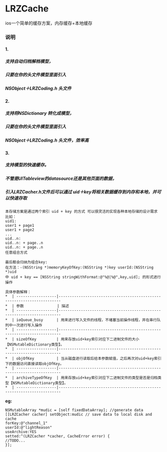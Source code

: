 # LRZCache
ios一个简单的缓存方案，内存缓存+本地缓存

### 说明
#### 1. 
##### 支持自动归档解档模型，
##### 只要在你的头文件模型里面引入
##### NSObject＋LRZCoding.h 头文件

#### 2.
##### 支持将NSDictionary 转化成模型，
##### 只要在你的头文件模型里面引入
##### NSObject＋LRZCoding.h 头文件，效率高

#### 3.
##### 支持模型的快速缓存。
##### 不管是UITableview的datasource还是其他页面的数据，
##### 引入LRZCacher.h文件后可以通过 uid＋key将相关数据缓存到内存和本地，并可以快速存取


 ```
本存储方案是通过两个索引 uid + key 的方式 可以很灵活的实现各种本地存储的设计需求
比如：
uid1:
user1 + page1
user1 + page2
...
uid..n:
uid..n: + page..n
uid..n: + page..n
任意组合方式

最后都会归纳为组合key:
在方法：-(NSString *)memoryKeyOfKey:(NSString *)key userId:(NSString *)uid
中 uid + key == [NSString stringWithFormat:@"%@|%@",key,uid]; 的形式进行操作

具体参数解释：
*  | ------------------|-----------------------------------------------------------------------
*  | 参数               | 描述
*  | ------------------|-----------------------------------------------------------------------
*  | ioQueue_busy      | 用来进行写入文件的线程，不堵塞当前操作线程，并在串行队列中一次进行写入操作
*  | ------------------|-----------------------------------------------------------------------
*  | sizeOfKey         | 用来存放uid+key索引对应下二进制文件的大小【NSMutableDictionary类型】。
*  | ------------------|-----------------------------------------------------------------------
*  | objOfKey          | 当从磁盘进行读取后给本参数赋值，之后再次对uid+key索引下的数据访问直接读取objOfKey。
*  | ------------------|-----------------------------------------------------------------------
*  | archiveTypeOfKey  | 用来存放uid+key索引对应下二进制文件的类型是否是归档类型【NSMutableDictionary类型】。
*  | ------------------|-----------------------------------------------------------------------
 ```

**eg:**
```
NSMutableArray *mudic = [self fixedDataArray]; //generate data
[[LRZCacher cacher] setObject:mudic // save data to local disk and cache
forKey:@"channel_1"
userId:@"lightReason"
useArchive:YES
setted:^(LRZCacher *cacher, CacheError error) {
//TODO...
}];
```
